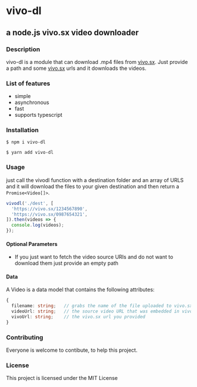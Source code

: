 # vivo-dl
## a node.js vivo.sx video downloader
### Description
vivo-dl is a module that can download .mp4 files from [vivo.sx](https://vivo.sx).
Just provide a path and some [vivo.sx](https://vivo.sx) urls and it downloads the videos.

### List of features
*   simple
*   asynchronous
*   fast
*   supports typescript

### Installation
```shell 
$ npm i vivo-dl
```

```shell 
$ yarn add vivo-dl
```

### Usage
just call the vivodl function with a destination folder and an array of URLS and it will download the files to your given destination and then return a ```Promise<Video[]>```.

```ts
vivodl('./dest', [
  'https://vivo.sx/1234567890',
  'https://vivo.sx/0987654321',
]).then(videos => {
  console.log(videos);
});
```
#### Optional Parameters
* If you just want to fetch the video source URIs and do not want to download them just provide an empty path

#### Data
A Video is a data model that contains the following attributes:
```ts
{
  filename: string;   // grabs the name of the file uploaded to vivo.sx
  videoUrl: string;   // the source video URL that was embedded in vivo.sx
  vivoUrl: string;    // the vivo.sx url you provided
}
```
### Contributing
Everyone is welcome to contibute, to help this project.

### License
This project is licensed under the MIT License
